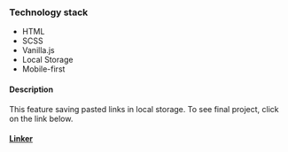 ### Technology stack
 - HTML
 - SCSS
 - Vanilla.js
 - Local Storage
 - Mobile-first
 
#### Description
This feature saving pasted links in local storage. To see final project, click on the link below.
#### [Linker](https://adriantech.github.io/linker/)
